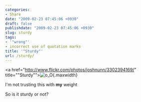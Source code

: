 ```yaml
---
categories:
- Share
date: "2009-02-23 07:45:06 +0930"
draft: false
publishdate: "2009-02-23 07:45:06 +0930"
slug: sturdy
tags:
- '"wrong"'
- incorrect use of quotation marks
title: '"Sturdy"'
url: /sturdy/
---
```

&lt;a href="http://www.flickr.com/photos/joshnunn/3302394169/"
title=""Sturdy""&gt;![o\_O](//farm4.static.flickr.com/3426/3302394169_61401a6b0a_b.jpg){.maxwidth}

I'm not trusting this with **my** weight

So is it sturdy or not?